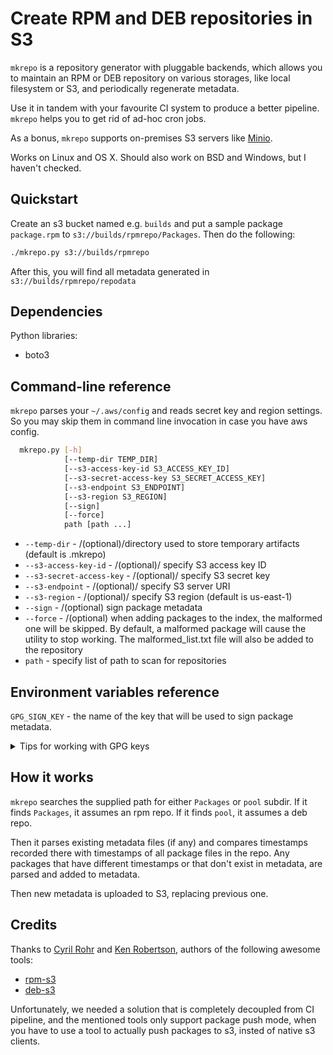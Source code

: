 # Create RPM and DEB repositories in S3

`mkrepo` is a repository generator with pluggable backends,
which allows you to maintain an RPM or DEB repository on various
storages, like local filesystem or S3, and periodically regenerate metadata.

Use it in tandem with your favourite CI system to produce a better pipeline.
`mkrepo` helps you to get rid of ad-hoc cron jobs.

As a bonus, `mkrepo` supports on-premises S3 servers like [Minio](http://minio.io).

Works on Linux and OS X. Should also work on BSD and Windows, but I haven't checked.

## Quickstart

Create an s3 bucket named e.g. `builds` and put a sample package `package.rpm` to `s3://builds/rpmrepo/Packages`. Then do the following:

``` bash
./mkrepo.py s3://builds/rpmrepo
```

After this, you will find all metadata generated in `s3://builds/rpmrepo/repodata`

## Dependencies

Python libraries:

* boto3

## Command-line reference

`mkrepo` parses your `~/.aws/config` and reads secret key and region settings.
So you may skip them in command line invocation in case you have aws config.

``` bash
  mkrepo.py [-h] 
            [--temp-dir TEMP_DIR]
            [--s3-access-key-id S3_ACCESS_KEY_ID]
            [--s3-secret-access-key S3_SECRET_ACCESS_KEY]
            [--s3-endpoint S3_ENDPOINT]
            [--s3-region S3_REGION]
            [--sign]
            [--force]
            path [path ...]
```

* `--temp-dir` - /(optional)/directory used to store temporary artifacts (default is .mkrepo)
* `--s3-access-key-id` - /(optional)/ specify S3 access key ID
* `--s3-secret-access-key` - /(optional)/ specify S3 secret key
* `--s3-endpoint` - /(optional)/ specify S3 server URI
* `--s3-region` - /(optional)/ specify S3 region (default is us-east-1)
* `--sign` - /(optional) sign package metadata
* `--force` - /(optional) when adding packages to the index, the malformed one
  will be skipped. By default, a malformed package will cause the utility to
  stop working. The malformed_list.txt file will also be added to the repository
* `path` - specify list of path to scan for repositories

## Environment variables reference

`GPG_SIGN_KEY` - the name of the key that will be used to sign package metadata.

<details><summary>Tips for working with GPG keys</summary>

   * Create a new key:
   ``` bash
   gpg --full-generate-key
   ```
   * To view all your keys, you can use:
   ``` bash
   gpg --list-secret-keys --keyid-format LONG
   ```
   * Scripts can use something like this to get the Key ID:
   ``` bash
   export GPG_SIGN_KEY="$(gpg --list-secret-keys --with-colons | grep ^sec: | cut -d: -f5)"
   ```
   * Export the key in ASCII armored format:
   ``` bash
   gpg --armor --export-secret-keys MYKEYID > mykeys.asc
   ```
   * Import the key:
   ``` bash
   cat mykeys.asc | gpg --batch --import
   ```

</details>

## How it works

`mkrepo` searches the supplied path for either `Packages` or `pool` subdir. If
it finds `Packages`, it assumes an rpm repo. If it finds `pool`, it assumes a
deb repo.

Then it parses existing metadata files (if any) and compares timestamps recorded
there with timestamps of all package files in the repo. Any packages that have
different timestamps or that don't exist in metadata, are parsed and added to
metadata.

Then new metadata is uploaded to S3, replacing previous one.

## Credits

Thanks to [Cyril Rohr](https://github.com/crohr) and [Ken Robertson](https://github.com/krobertson), authors of the following awesome tools:

* [rpm-s3](https://github.com/crohr/rpm-s3)
* [deb-s3](https://github.com/krobertson/deb-s3)

Unfortunately, we needed a solution that is completely decoupled from CI pipeline,
and the mentioned tools only support package push mode, when you have to use a
tool to actually push packages to s3, insted of native s3 clients.
